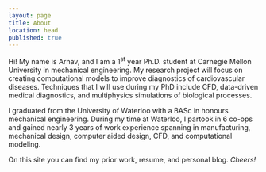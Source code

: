 ```yaml
---
layout: page
title: About
location: head
published: true
---
```

Hi! My name is Arnav, and I am a 1<sup>st</sup> year Ph.D. student at Carnegie Mellon University in mechanical engineering. My research project will focus on creating computational models to improve diagnostics of cardiovascular diseases. Techniques that I will use during my PhD include CFD, data-driven medical diagnostics, and multiphysics simulations of biological processes.

I graduated from the University of Waterloo with a BASc in honours mechanical engineering. During my time at Waterloo, I partook in 6 co-ops and gained nearly 3 years of work experience spanning in  manufacturing, mechanical design, computer aided design, CFD, and computational modeling.

On this site you can find my prior work, resume, and personal blog. _Cheers!_
